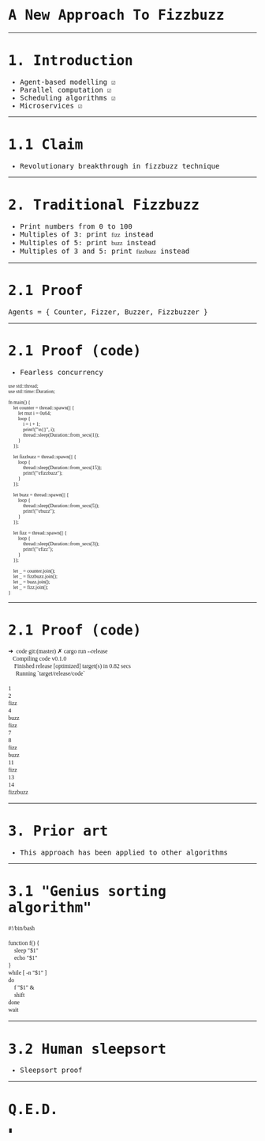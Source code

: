 <style type="text/css">
    html, body, div, p { font-family: CMU Serif, monospace }
    pre.small { font-size: 10px !important; }
    pre, code { font-family: CMU Typewriter Text !important }
</style>


# A New Approach To Fizzbuzz

---

# 1. Introduction

* Agent-based modelling ☑
* Parallel computation ☑
* Scheduling algorithms ☑
* Microservices ☑

---

# 1.1 Claim

* Revolutionary breakthrough in fizzbuzz technique

---

# 2. Traditional Fizzbuzz

* Print numbers from 0 to 100
* Multiples of 3: print `fizz` instead
* Multiples of 5: print `buzz` instead
* Multiples of 3 and 5: print `fizzbuzz` instead

---

# 2.1 Proof

Agents = { Counter, Fizzer, Buzzer, Fizzbuzzer }

---

# 2.1 Proof (code)

* Fearless concurrency

<pre class="small">
use std::thread;
use std::time::Duration;

fn main() {
    let counter = thread::spawn(|| {
        let mut i = 0u64;
        loop {
            i = i + 1;
            print!("\n{}", i);
            thread::sleep(Duration::from_secs(1));
        }
    });

    let fizzbuzz = thread::spawn(|| {
        loop {
            thread::sleep(Duration::from_secs(15));
            print!("\rfizzbuzz");
        }
    });

    let buzz = thread::spawn(|| {
        loop {
            thread::sleep(Duration::from_secs(5));
            print!("\rbuzz");
        }
    });

    let fizz = thread::spawn(|| {
        loop {
            thread::sleep(Duration::from_secs(3));
            print!("\rfizz");
        }
    });

    let _ = counter.join();
    let _ = fizzbuzz.join();
    let _ = buzz.join();
    let _ = fizz.join();
}
</pre>

---

# 2.1 Proof (code)

```
➜  code git:(master) ✗ cargo run --release
   Compiling code v0.1.0
    Finished release [optimized] target(s) in 0.82 secs
     Running `target/release/code`

1
2
fizz
4
buzz
fizz
7
8
fizz
buzz
11
fizz
13
14
fizzbuzz
```
---

# 3. Prior art

* This approach has been applied to other algorithms

---

# 3.1 "Genius sorting algorithm"

```
#!/bin/bash

function f() {
    sleep "$1"
    echo "$1"
}
while [ -n "$1" ]
do
    f "$1" &
    shift
done
wait
```

---

# 3.2 Human sleepsort

* Sleepsort proof

---

# Q.E.D.

∎
